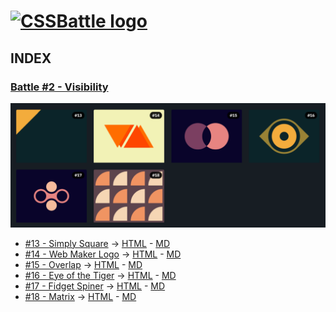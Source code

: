 # [![CSSBattle logo](https://cssbattle.dev/images/logo.svg)](https://cssbattle.dev)

## INDEX

### [Battle #2 - Visibility](https://cssbattle.dev/battle/2)

![Battle Katas img](../img/Battle2.png)

- [#13 - Simply Square](https://cssbattle.dev/play/13) -> [HTML](../Battle2-Visibility/13.TotallyTriangle.html) - [MD](../Battle2-Visibility/13.TotallyTriangle.md)
- [#14 - Web Maker Logo](https://cssbattle.dev/play/14) -> [HTML](../Battle2-Visibility/14.WebMakerLogo.html) - [MD](../Battle2-Visibility/14.WebMakerLogo.md)
- [#15 - Overlap](https://cssbattle.dev/play/15) -> [HTML](../Battle2-Visibility/15.Overlap.html) - [MD](../Battle2-Visibility/15.Overlap.md)
- [#16 - Eye of the Tiger](https://cssbattle.dev/play/16) -> [HTML](../Battle2-Visibility/16.EyeOfTheTiger.html) - [MD](../Battle2-Visibility/16.EyeOfTheTiger.md)
- [#17 - Fidget Spiner](https://cssbattle.dev/play/17) -> [HTML](../Battle2-Visibility/17.FidgetSpiner.html) - [MD](../Battle2-Visibility/17.FidgetSpiner.md)
- [#18 - Matrix](https://cssbattle.dev/play/18) -> [HTML](../Battle2-Visibility/18.Matrix.html) - [MD](../Battle2-Visibility/18.Matrix.md)
